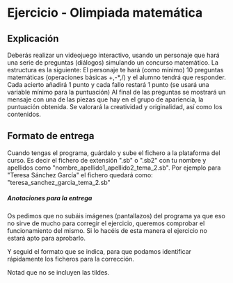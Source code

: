 # Ejercicio - Olimpiada matemática

## Explicación
Deberás realizar un videojuego interactivo, usando un personaje que hará una serie de preguntas (diálogos) simulando un concurso matemático. La estructura es la siguiente:
El personaje te hará (como mínimo) 10 preguntas matemáticas (operaciones básicas +,-*,/) y el alumno tendrá que responder.
Cada acierto añadirá 1 punto y cada fallo restará 1 punto (se usará una variable mínimo para la puntuación)
Al final de las preguntas se mostrará un mensaje con una de las piezas que hay en el grupo de apariencia, la puntuación obtenida.
Se valorará la creatividad y originalidad, así como los contenidos.

## Formato de entrega
Cuando tengas el programa, guárdalo y sube el fichero a la plataforma del curso. 
Es decir el fichero de extensión ".sb" o ".sb2" con tu nombre y apellidos como "nombre_apellido1_apellido2_tema_2.sb". Por ejemplo para "Teresa Sánchez García" el fichero quedará como:
"teresa_sanchez_garcia_tema_2.sb"

##### Anotaciones para la entrega
Os pedimos que no subáis imágenes (pantallazos) del programa ya que eso no sirve de mucho para corregir el ejercicio, queremos comprobar el funcionamiento del mismo. Si lo hacéis de esta manera el ejercicio no estará apto para aprobarlo.

Y seguid el formato que se indica, para que podamos identificar rápidamente los ficheros para la corrección.

Notad que no se incluyen las tildes.
